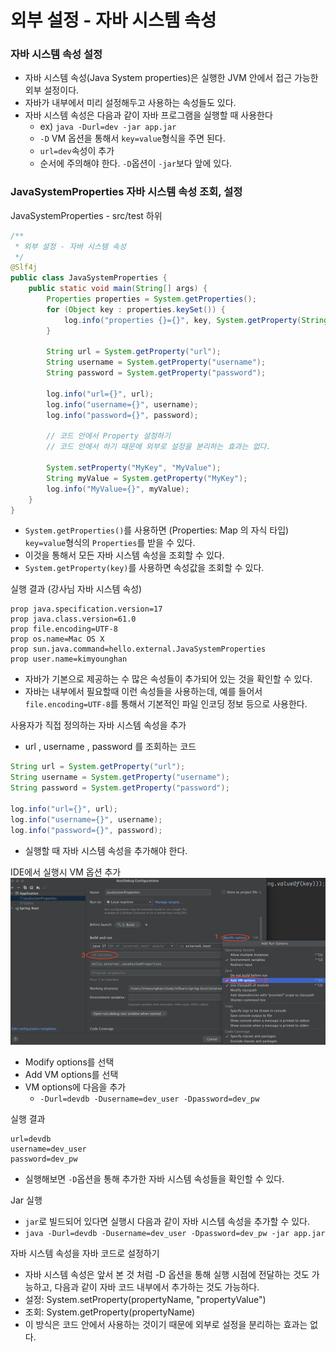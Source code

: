 # 외부 설정 - 자바 시스템 속성

### 자바 시스템 속성 설정 

- 자바 시스템 속성(Java System properties)은 실행한 JVM 안에서 접근 가능한 외부 설정이다.
- 자바가 내부에서 미리 설정해두고 사용하는 속성들도 있다.
- 자바 시스템 속성은 다음과 같이 자바 프로그램을 실행할 때 사용한다
  - ex) ``java -Durl=dev -jar app.jar``
  - ```-D``` VM 옵션을 통해서 ``key=value``형식을 주면 된다.
  - ``url=dev``속성이 추가
  - 순서에 주의해야 한다. ```-D```옵션이 ```-jar```보다 앞에 있다.

### JavaSystemProperties 자바 시스템 속성 조회, 설정 

JavaSystemProperties - src/test 하위
```java
/**
 * 외부 설정 - 자바 시스템 속성
 */
@Slf4j
public class JavaSystemProperties {
    public static void main(String[] args) {
        Properties properties = System.getProperties();
        for (Object key : properties.keySet()) {
            log.info("properties {}={}", key, System.getProperty(String.valueOf(key)));
        }

        String url = System.getProperty("url");
        String username = System.getProperty("username");
        String password = System.getProperty("password");

        log.info("url={}", url);
        log.info("username={}", username);
        log.info("password={}", password);

        // 코드 안에서 Property 설정하기
        // 코드 안에서 하기 때문에 외부로 설정을 분리하는 효과는 없다.

        System.setProperty("MyKey", "MyValue");
        String myValue = System.getProperty("MyKey");
        log.info("MyValue={}", myValue);
    }
}
```
- ``System.getProperties()``를 사용하면 (Properties: Map 의 자식 타입) ``key=value``형식의
  ``Properties``를 받을 수 있다.
- 이것을 통해서 모든 자바 시스템 속성을 조회할 수 있다.
- ``System.getProperty(key)``를 사용하면 속성값을 조회할 수 있다.

실행 결과 (강사님 자바 시스템 속성)
```text
prop java.specification.version=17
prop java.class.version=61.0
prop file.encoding=UTF-8
prop os.name=Mac OS X
prop sun.java.command=hello.external.JavaSystemProperties
prop user.name=kimyounghan
```
- 자바가 기본으로 제공하는 수 많은 속성들이 추가되어 있는 것을 확인할 수 있다. 
- 자바는 내부에서 필요할때 이런 속성들을 사용하는데, 예를 들어서 ``file.encoding=UTF-8``를 통해서 기본적인 파일 인코딩 정보 
  등으로 사용한다.

사용자가 직접 정의하는 자바 시스템 속성을 추가
- url , username , password 를 조회하는 코드
```java
String url = System.getProperty("url");
String username = System.getProperty("username");
String password = System.getProperty("password");

log.info("url={}", url);
log.info("username={}", username);
log.info("password={}", password);
```
- 실행할 때 자바 시스템 속성을 추가해야 한다.

IDE에서 실행시 VM 옵션 추가
![4.png](Image%2F4.png)
- Modify options를 선택
- Add VM options를 선택
- VM options에 다음을 추가
  - ``-Durl=devdb -Dusername=dev_user -Dpassword=dev_pw``

실행 결과
```text
url=devdb
username=dev_user
password=dev_pw
```
- 실행해보면 ```-D```옵션을 통해 추가한 자바 시스템 속성들을 확인할 수 있다.

Jar 실행
- ``jar``로 빌드되어 있다면 실행시 다음과 같이 자바 시스템 속성을 추가할 수 있다.
- ``java -Durl=devdb -Dusername=dev_user -Dpassword=dev_pw -jar app.jar``


자바 시스템 속성을 자바 코드로 설정하기
- 자바 시스템 속성은 앞서 본 것 처럼 -D 옵션을 통해 실행 시점에 전달하는 것도 가능하고, 
  다음과 같이 자바 코드 내부에서 추가하는 것도 가능하다.
- 설정: System.setProperty(propertyName, "propertyValue")
- 조회: System.getProperty(propertyName)
- 이 방식은 코드 안에서 사용하는 것이기 때문에 외부로 설정을 분리하는 효과는 없다.


